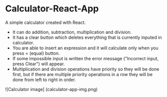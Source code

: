 # Calculator-React-App

A simple calculator created with React. 

* It can do addition, subtraction, multiplication and division. 
* It has a clear button which deletes everything that is currently inputed in calculator.
* You are able to insert an expression and it will calculate only when you press = (equal) button.
* If some impossible input is written the error message ("Incorrect input, press Clear") will appear.
* Multiplication and division operations have priority so they will be done first, but if there are multiple priority operations in a row they will be done from left to right in order.

![Calculator image] (calculator-app-img.png)
